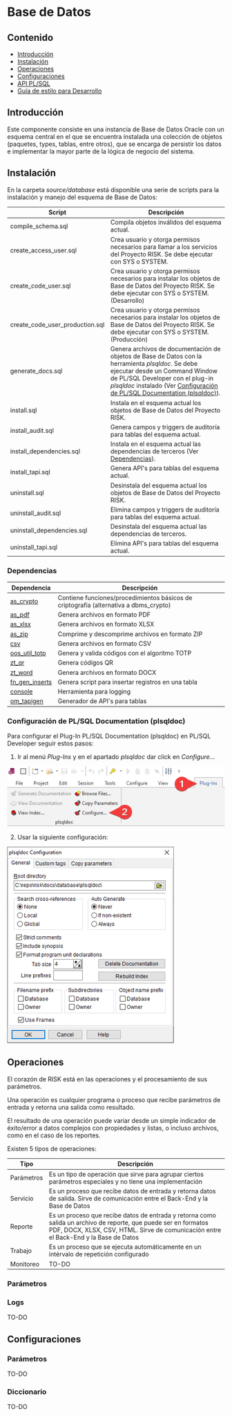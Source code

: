 # Base de Datos

## Contenido
* [Introducción](#introducción)
* [Instalación](#instalación)
* [Operaciones](#operaciones)
* [Configuraciones](#configuraciones)
* [API PL/SQL](plsqldoc/index.html)
* [Guía de estilo para Desarrollo](styleguide.md)

## Introducción
Este componente consiste en una instancia de Base de Datos Oracle con un esquema central en el que se encuentra instalada una colección de objetos (paquetes, types, tablas, entre otros), que se encarga de persistir los datos e implementar la mayor parte de la lógica de negocio del sistema.

## Instalación
En la carpeta *source/database* está disponible una serie de scripts para la instalación y manejo del esquema de Base de Datos:

Script|Descripción
------|-----------
compile_schema.sql|Compila objetos inválidos del esquema actual.
create_access_user.sql|Crea usuario y otorga permisos necesarios para llamar a los servicios del Proyecto RISK. Se debe ejecutar con SYS o SYSTEM.
create_code_user.sql|Crea usuario y otorga permisos necesarios para instalar los objetos de Base de Datos del Proyecto RISK. Se debe ejecutar con SYS o SYSTEM. (Desarrollo)
create_code_user_production.sql|Crea usuario y otorga permisos necesarios para instalar los objetos de Base de Datos del Proyecto RISK. Se debe ejecutar con SYS o SYSTEM. (Producción)
generate_docs.sql|Genera archivos de documentación de objetos de Base de Datos con la herramienta *plsqldoc*. Se debe ejecutar desde un Command Window de PL/SQL Developer con el plug-in *plsqldoc* instalado (Ver [Configuración de PL/SQL Documentation (plsqldoc)](#configuración-de-plsql-documentation-plsqldoc)).
install.sql|Instala en el esquema actual los objetos de Base de Datos del Proyecto RISK.
install_audit.sql|Genera campos y triggers de auditoría para tablas del esquema actual.
install_dependencies.sql|Instala en el esquema actual las dependencias de terceros (Ver [Dependencias](#dependencias)).
install_tapi.sql|Genera API's para tablas del esquema actual.
uninstall.sql|Desinstala del esquema actual los objetos de Base de Datos del Proyecto RISK.
uninstall_audit.sql|Elimina campos y triggers de auditoría para tablas del esquema actual.
uninstall_dependencies.sql|Desinstala del esquema actual las dependencias de terceros.
uninstall_tapi.sql|Elimina API's para tablas del esquema actual.

### Dependencias

Dependencia|Descripción
-----------|-----------
[as_crypto](https://github.com/antonscheffer/as_crypto)|Contiene funciones/procedimientos básicos de criptografía (alternativa a dbms_crypto)
[as_pdf](https://github.com/jtsoya539/as_pdf)|Genera archivos en formato PDF
[as_xlsx](https://github.com/antonscheffer/as_xlsx)|Genera archivos en formato XLSX
[as_zip](https://github.com/antonscheffer/as_zip)|Comprime y descomprime archivos en formato ZIP
[csv](https://oracle-base.com/dba/script?category=miscellaneous&file=csv.sql)|Genera archivos en formato CSV
[oos_util_totp](https://github.com/OraOpenSource/oos-utils)|Genera y valida códigos con el algoritmo TOTP
[zt_qr](https://github.com/zorantica/plsql-qr-code)|Genera códigos QR
[zt_word](https://github.com/zorantica/plsql-word)|Genera archivos en formato DOCX
[fn_gen_inserts](https://github.com/teopost/oracle-scripts)|Genera script para insertar registros en una tabla
[console](https://github.com/ogobrecht/console)|Herramienta para logging
[om_tapigen](https://github.com/OraMUC/table-api-generator)|Generador de API's para tablas

### Configuración de PL/SQL Documentation (plsqldoc)

Para configurar el Plug-In PL/SQL Documentation (plsqldoc) en PL/SQL Developer seguir estos pasos:

1. Ir al menú *Plug-Ins* y en el apartado *plsqldoc* dar click en *Configure...*

![](plugins_configure.png)

2. Usar la siguiente configuración:

![](plsqldoc_config.png)

## Operaciones

El corazón de RISK está en las operaciones y el procesamiento de sus parámetros.

Una operación es cualquier programa o proceso que recibe parámetros de entrada y retorna una salida como resultado.

El resultado de una operación puede variar desde un simple indicador de éxito/error a datos complejos con propiedades y listas, o incluso archivos, como en el caso de los reportes.

Existen 5 tipos de operaciones:

Tipo|Descripción
----|-----------
Parámetros|Es un tipo de operación que sirve para agrupar ciertos parámetros especiales y no tiene una implementación
Servicio|Es un proceso que recibe datos de entrada y retorna datos de salida. Sirve de comunicación entre el Back-End y la Base de Datos
Reporte|Es un proceso que recibe datos de entrada y retorna como salida un archivo de reporte, que puede ser en formatos PDF, DOCX, XLSX, CSV, HTML. Sirve de comunicación entre el Back-End y la Base de Datos
Trabajo|Es un proceso que se ejecuta automáticamente en un intérvalo de repetición configurado
Monitoreo|TO-DO

### Parámetros

### Logs
TO-DO

## Configuraciones

### Parámetros
TO-DO

### Diccionario
TO-DO